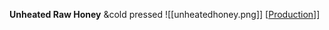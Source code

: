 **Unheated Raw Honey** &cold pressed
![[unheatedhoney.png]]
[[Production](https://unheatedhoney.ca/landing)]]